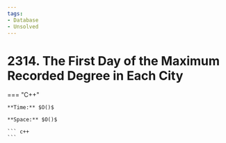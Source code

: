 ```yaml
---
tags:
- Database
- Unsolved
---
```



# 2314. The First Day of the Maximum Recorded Degree in Each City

=== "C++"

    **Time:** $O()$

    **Space:** $O()$

    ``` c++
    ```